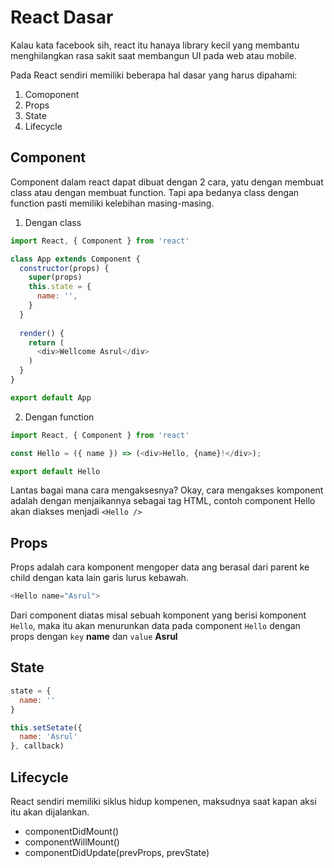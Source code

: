 # React Dasar

Kalau kata facebook sih, react itu hanaya library kecil yang membantu menghilangkan rasa sakit saat membangun UI pada web atau mobile.

Pada React sendiri memiliki beberapa hal dasar yang harus dipahami:
1. Comoponent
2. Props
3. State
4. Lifecycle

## Component
Component dalam react dapat dibuat dengan 2 cara, yatu dengan membuat class atau dengan membuat function. Tapi apa bedanya class dengan function pasti memiliki kelebihan masing-masing.

1. Dengan class

```javascript
import React, { Component } from 'react'

class App extends Component {
  constructor(props) {
    super(props)
    this.state = {
      name: '',
    }
  }
  
  render() {
    return (
      <div>Wellcome Asrul</div>
    )
  }
}

export default App
```

2. Dengan function

```javascript
import React, { Component } from 'react'

const Hello = ({ name }) => (<div>Hello, {name}!</div>);

export default Hello
```

Lantas bagai mana cara mengaksesnya?
Okay, cara mengakses komponent adalah dengan menjaikannya sebagai tag HTML, contoh component Hello akan diakses menjadi `<Hello />`

## Props
Props adalah cara komponent mengoper data ang berasal dari parent ke child dengan kata lain garis lurus kebawah.

```javascript
<Hello name="Asrul">
```
Dari component diatas misal sebuah komponent yang berisi komponent `Hello`, maka itu akan menurunkan data pada component `Hello` dengan props dengan `key` **name** dan `value` **Asrul**

## State
```javascript
state = {
  name: ''
}
```
```javascript
this.setSetate({
  name: 'Asrul'
}, callback)
```

## Lifecycle
React sendiri memiliki siklus hidup kompenen, maksudnya saat kapan aksi itu akan dijalankan.
- componentDidMount()
- componentWillMount()
- componentDidUpdate(prevProps, prevState)
